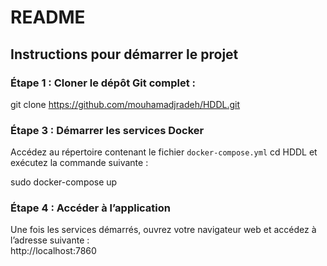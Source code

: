 # README

## Instructions pour démarrer le projet

### Étape 1 : Cloner le dépôt Git complet :
 
  git clone https://github.com/mouhamadjradeh/HDDL.git
  

### Étape 3 : Démarrer les services Docker
Accédez au répertoire contenant le fichier `docker-compose.yml` 
cd HDDL
et exécutez la commande suivante :

sudo docker-compose up


### Étape 4 : Accéder à l’application
Une fois les services démarrés, ouvrez votre navigateur web et accédez à l’adresse suivante :  
http://localhost:7860
